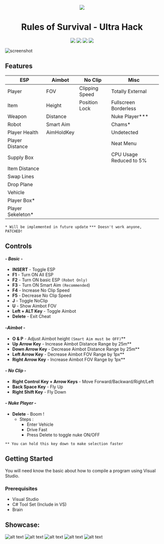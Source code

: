 
<p align="center"><img src="https://i.imgur.com/zbUTsRh.png"></p>
<h1 align="center">Rules of Survival - Ultra Hack</h1>

<p align="center">
	<a href="https://github.com/Ashesh3/ROSUltraHack/releases" alt="Total Download">
		<img src="https://img.shields.io/github/downloads/Ashesh3/ROSUltraHack/total.svg" /></a>
	<a href="https://github.com/Ashesh3/ROSUltraHack/tree/master" alt="This Project is Maintained">
		<img src="https://img.shields.io/maintenance/yes/2018.svg" /></a>
	<a href="https://github.com/Ashesh3/ROSUltraHack/graphs/contributors" alt="Contributor List">
		<img src="https://img.shields.io/github/contributors/Ashesh3/ROSUltraHack.svg" /></a>
	<a href="https://www.unknowncheats.me/forum/rules-of-survival/260342-ros-ultrahack-v1-menu-esp-aimbot-misc-source.html#post2007318" alt="We Love Open Source">
		<img src="https://badges.frapsoft.com/os/v1/open-source.svg?v=103" /></a>
</p>


![screenshot](https://i.imgur.com/nxBFbGJ.png)

## Features

|        ESP        |     Aimbot    |     No Clip    |          Misc           |
|   -------------   | ------------- | -------------  |      -------------      |
| Player            | FOV           | Clipping Speed | Totally External        |
| Item              | Height        | Position Lock  | Fullscreen Borderless   |
| Weapon            | Distance      |                | Nuke Player***          |
| Robot             | Smart Aim     |                | Chams*                  |
| Player Health     | AimHoldKey    |                | Undetected              |
| Player Distance   |               |                | Neat Menu               |
| Supply Box        |               |                | CPU Usage Reduced to 5% |
| Item Distance     |               |                |                         |
| Swap Lines        |               |                |                         |
| Drop Plane        |               |                |                         |
| Vehicle           |               |                |                         |
| Player Box*       |               |                |                         |
| Player Sekeleton* |               |                |                         | 

```* Will be implemented in future update```
```*** Doesn't work anyone, PATCHED!```

## Controls

#### - *Basic* -

* **INSERT** - Toggle ESP
* **F1** - Turn ON All ESP
* **F2** - Turn ON basic ESP ```(Robot Only)```
* **F3** - Turn ON Smart Aim ```(Recommended```)
* **F4** - Increase No Clip Speed
* **F5** - Decrease No Clip Speed
* **J** - Toggle NoClip
* **U** - Show Aimbot FOV
* **Left + ALT Key** - Toggle Aimbot
* **Delete** - Exit Cheat

####  -*Aimbot* -

* **O & P** - Adjust Aimbot height ```(Smart Aim must be OFF)```**
* **Up Arrow Key**  - Increase Aimbot Distance Range by 25m**
* **Down Arrow Key** - Decrease Aimbot Distance Range by 25m**
* **Left Arrow Key** - Decrease Aimbot FOV Range by 1px**
* **Right Arrow Key** - Increase Aimbot FOV Range by 1px**

#### - *No Clip* -

* **Right Control Key + Arrow Keys**  - Move Forward/Backward/Right/Left
* **Back Space Key** - Fly Up
* **Right Shift Key** - Fly Down

#### - *Nuke Player* -

* **Delete** - Boom !
  * Steps :
    * Enter Vehicle
    * Drive Fast
    * Press Delete to toggle nuke ON/OFF

```** You can hold this key down to make selection faster```

## Getting Started
You will need know the basic about how to compile a program using Visual Studio.

### Prerequisites
* Visual Studio
* C# Tool Set (Include in VS)
* Brain

## Showcase:
![alt text](https://i.imgur.com/4cdZRCe.png "Screenshot")
![alt text](https://i.imgur.com/zjJdaBZ.jpg "Screenshot")
![alt text](https://i.imgur.com/UiBDs3d.jpg "Screenshot")
![alt text](https://i.imgur.com/IGwjflD.jpg "Screenshot")
![alt text](https://i.imgur.com/Vqx6EBm.png "Screenshot")
